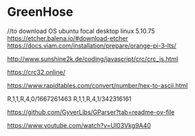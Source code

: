# GreenHose


//to download OS ubuntu focal desktop linux 5.10.75
https://etcher.balena.io/#download-etcher
https://docs.viam.com/installation/prepare/orange-pi-3-lts/




http://www.sunshine2k.de/coding/javascript/crc/crc_js.html

https://crc32.online/

https://www.rapidtables.com/convert/number/hex-to-ascii.html

R,1,1,R,4,0/1667261463
R,1,1,R,4,1/342316161

https://github.com/GyverLibs/GParser?tab=readme-ov-file


https://www.youtube.com/watch?v=Ul03Vkg9A40
